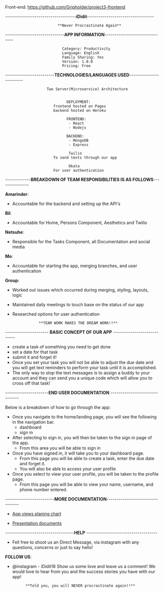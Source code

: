 Front-end: https://github.com/Gripholder/project3-frontend

------------------------------------**iDidit**----------------------------------

                            **Never Procrastinate Again**


------------------------------**APP INFORMATION**-------------------------------

                              Category: Productivity
                              Language: English
                              Family Sharing: Yes
                              Version: 1.0.0
                              Pricing: Free

-------------------------**TECHNOLOGIES/LANGUAGES USED**------------------------

                       Two Server(Microservice) Architecture


                                DEPLOYMENT:
                          frontend hosted on Pages
                          backend hosted on Heroku

                                FRONTEND:
                                 - React
                                 - Nodejs

                                BACKEND:
                                 - MongoDB
                                 - Express

                                 Twilio
                          To send texts through our app

                                 Okata
                          For user authentication

-------------**BREAKDOWN OF TEAM RESPONSIBILITIES IS AS FOLLOWS**---------------

**Amarinder**:
  - Accountable for the backend and setting up the API's

**Bil**:
  - Accountable for Home, Persons Component, Aesthetics and Twilio

**Netsuhe**:
  - Responsible for the Tasks Component, all Documentation and social media

**Mo**:
  - Accountable for starting the app, merging branches, and user authentication

**Group**:
  - Worked out issues which occurred during merging, styling, layouts, logic
  - Maintained daily meetings to touch base on the status of our app
  - Researched options for user authentication


                    **TEAM WORK MAKES THE DREAM WORK!!**


---------------------- **BASIC CONCEPT OF OUR APP** ----------------------------

  - create a task of something you need to get done
  - set a date for that task
  - submit it and forget it!
  - Once you set your task you will not be able to adjust the due date and you will get text reminders to perform your task until it is accomplished.
  - The only way to stop the text messages is to assign a buddy to your account and they can send you a unique code which will allow you to cross off that task!



----------------------**END USER DOCUMENTATION** -------------------------------

  Below is a breakdown of how to go through the app:
  - Once you navigate to the home/landing page, you will see the following in the navigation bar.
    - dashboard
    - sign in
  - After selecting to sign in, you will then be taken to the sign in page of the app.
    - From this area you will be able to sign in
  - Once you have signed in, it will take you to your dashboard page.
    - From this page you will be able to create a task, enter the due date and forget it.
    - You will also be able to access your user profile
  - Once you select to view your user profile, you will be taken to the profile page.
      - From this page you will be able to view your name, username, and phone number    entered.

-------------------------**MORE DOCUMENTATION**---------------------------------

  - [App views planing chart](https://github.com/Gripholder/project3-frontend/blob/master/Documentation/iDiditviews.png)

  - [Presentation documents](https://github.com/Gripholder/project3-frontend/blob/master/Documentation/presentation.png)


-----------------------------------**HELP** ------------------------------------
- Fell free to shoot us an Direct Message, via instagram with any questions, concerns or just to say hello!


**FOLLOW US**:
  - @instagram - iDidit18
    Show us some love and leave us a comment! We would love to hear from you and the success stories you have with our app!

              **Told you, you will NEVER procrastinate again!!**
